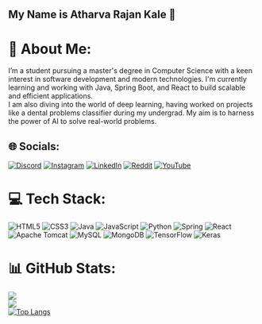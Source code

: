 ## My Name is Atharva Rajan Kale 👋

# 💫 About Me:
 I’m a student pursuing a master's degree in Computer Science with a keen interest in software development and modern technologies. I'm currently learning and working with Java, Spring Boot, and React to build scalable and efficient applications.<br> I am also diving into the world of deep learning, having worked on projects like a dental problems classifier during my undergrad. My aim is to harness the power of AI to solve real-world problems.


## 🌐 Socials:
[![Discord](https://img.shields.io/badge/Discord-%237289DA.svg?logo=discord&logoColor=white)](https://discord.gg/kale_1234) [![Instagram](https://img.shields.io/badge/Instagram-%23E4405F.svg?logo=Instagram&logoColor=white)](https://instagram.com/ak17002) [![LinkedIn](https://img.shields.io/badge/LinkedIn-%230077B5.svg?logo=linkedin&logoColor=white)](https://linkedin.com/in/atharva-rajan-kale) [![Reddit](https://img.shields.io/badge/Reddit-%23FF4500.svg?logo=Reddit&logoColor=white)](https://reddit.com/user/Upstairs_Arachnid_86) [![YouTube](https://img.shields.io/badge/YouTube-%23FF0000.svg?logo=YouTube&logoColor=white)](https://youtube.com/@atharvakale3111) 

# 💻 Tech Stack:
![HTML5](https://img.shields.io/badge/html5-%23E34F26.svg?style=for-the-badge&logo=html5&logoColor=white) ![CSS3](https://img.shields.io/badge/css3-%231572B6.svg?style=for-the-badge&logo=css3&logoColor=white) ![Java](https://img.shields.io/badge/java-%23ED8B00.svg?style=for-the-badge&logo=openjdk&logoColor=white) ![JavaScript](https://img.shields.io/badge/javascript-%23323330.svg?style=for-the-badge&logo=javascript&logoColor=%23F7DF1E) ![Python](https://img.shields.io/badge/python-3670A0?style=for-the-badge&logo=python&logoColor=ffdd54) ![Spring](https://img.shields.io/badge/spring-%236DB33F.svg?style=for-the-badge&logo=spring&logoColor=white) ![React](https://img.shields.io/badge/react-%2320232a.svg?style=for-the-badge&logo=react&logoColor=%2361DAFB) ![Apache Tomcat](https://img.shields.io/badge/apache%20tomcat-%23F8DC75.svg?style=for-the-badge&logo=apache-tomcat&logoColor=black) ![MySQL](https://img.shields.io/badge/mysql-4479A1.svg?style=for-the-badge&logo=mysql&logoColor=white) ![MongoDB](https://img.shields.io/badge/MongoDB-%234ea94b.svg?style=for-the-badge&logo=mongodb&logoColor=white) ![TensorFlow](https://img.shields.io/badge/TensorFlow-%23FF6F00.svg?style=for-the-badge&logo=TensorFlow&logoColor=white) ![Keras](https://img.shields.io/badge/Keras-%23D00000.svg?style=for-the-badge&logo=Keras&logoColor=white)
# 📊 GitHub Stats:
![](https://github-readme-stats.vercel.app/api?username=Atharva-Rajan-Kale&theme=dark&hide_border=false&include_all_commits=false&count_private=false)<br/>
![](https://github-readme-streak-stats.herokuapp.com/?user=Atharva-Rajan-Kale&theme=dark&hide_border=false)<br/>
[![Top Langs](https://github-readme-stats-git-masterrstaa-rickstaa.vercel.app/api/top-langs/?username=Atharva-Rajan-Kal)](https://github.com/Atharva-Rajan-Kal/github-readme-stats)


